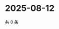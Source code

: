 # 2025-08-12

共 0 条

<!-- BEGIN ZHIHUVIDEO -->
<!-- 最后更新时间 Tue Aug 12 2025 00:15:20 GMT+0800 (China Standard Time) -->

<!-- END ZHIHUVIDEO -->
